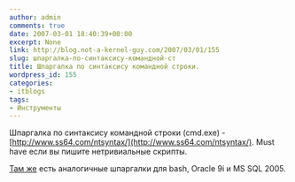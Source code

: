 ```yaml
---
author: admin
comments: true
date: 2007-03-01 18:40:39+00:00
excerpt: None
link: http://blog.not-a-kernel-guy.com/2007/03/01/155
slug: шпаргалка-по-синтаксису-командной-ст
title: Шпаргалка по синтаксису командной строки.
wordpress_id: 155
categories:
- itblogs
tags:
- Инструменты
---
```


Шпаргалка по синтаксису командной строки (cmd.exe) - [http://www.ss64.com/ntsyntax/](http://www.ss64.com/ntsyntax/). Must have если вы пишите нетривиальные скрипты. 

[Там же](http://www.ss64.com/index.html) есть аналогичные шпаргалки для bash, Oracle 9i и MS SQL 2005.
